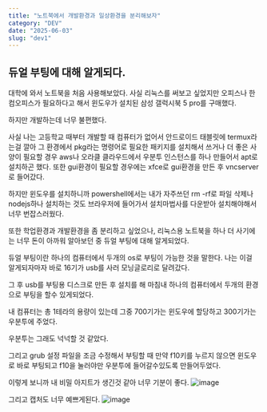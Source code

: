 ```yaml
---
title: "노트북에서 개발환경과 일상환경을 분리해보자"
category: "DEV"
date: "2025-06-03"
slug: "dev1"
---
```


## 듀얼 부팅에 대해 알게되다.
대학에 와서 노트북을 처음 사용해보았다. 사실 리눅스를 써보고 싶었지만 오피스나 한컴오피스가 필요하다고 해서
윈도우가 설치된 삼성 갤럭시북 5 pro를 구매했다.


하지만 개발하는데 너무 불편했다.

사실 나는 고등학교 때부터 개발할 때 컴퓨터가 없어서 안드로이드 태블릿에 termux라는걸 깔아 그 환경에서 
pkg라는 명령어로 필요한 패키지를 설치해서 쓰거나 더 좋은 사양이 필요할 경우 aws나 오라클 클라우드에서 우분투 인스턴스를 하나 만들어서 apt로 설치하곤 했다. 또한 gui환경이 필요할 경우에는 xfce로 gui환경을 만든 후 vncserver로 들어갔다.

하지만 윈도우를 설치하니까 powershell에서는 내가 자주쓰던 rm -rf로 파일 삭제나 nodejs하나 설치하는 것도 브라우저에 들어가서 설치마법사를 다운받아 설치해야해서 너무 번잡스러웠다.

또한 학업환경과 개발환경을 좀 분리하고 싶었으나, 리눅스용 노트북을 하나 더 사기에는 너무 돈이 아까워 알아보던 중 듀얼 부팅에 대해 알게되었다.

듀얼 부팅이란 하나의 컴퓨터에서 두개의 os로 부팅이 가능한 것을 말한다. 나는 이걸 알게되자마자 바로 16기가 usb를 사러 모닝글로리로 달려갔다.

그 후 usb를 부팅용 디스크로 만든 후 설치를 해 마침내 하나의 컴퓨터에서 두개의 환경으로 부팅을 할수 있게되었다.

내 컴퓨터는 총 1테라의 용량이 있는데 그중 700기가는 윈도우에 할당하고 300기가는 우분투에 주었다.

우분투는 그래도 넉넉할 것 같았다.

그리고 grub 설정 파일을 조금 수정해서 부팅할 때 만약 f10키를 누르지 않으면 윈도우로 바로 부팅되고 f10을 눌러야만 우분투에 들어갈수있도록 만들어두었다.

이렇게 보니까 내 비밀 아지트가 생긴것 같아 너무 기분이 좋다.
![image](https://github.com/user-attachments/assets/a316ece3-b989-4f1b-b4d5-85b37cb3c592)

그리고 캡처도 너무 예쁘게된다.
![image](https://github.com/user-attachments/assets/e12f6106-6c6a-46fe-a758-7643efca82dc)
